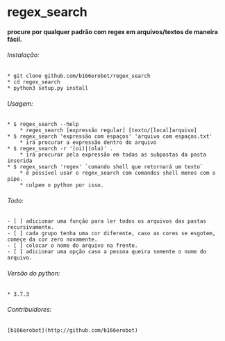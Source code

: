 # regex_search

#### procure por qualquer padrão com regex em arquivos/textos de maneira fácil.

###### Instalação:
    * git clone github.com/b166erobot/regex_search
    * cd regex_search
    * python3 setup.py install

###### Usagem:

    * $ regex_search --help
        * regex_search [expressão regular] [texto/[local]arquivo]
    * $ regex_search 'expressão com espaços' 'arquivo com espaços.txt'
        * irá procurar a expressão dentro do arquivo
    * $ regex_search -r '(oi)|(ola)' .
        * irá procurar pela expressão em todas as subpastas da pasta inserida
    * $ regex_search 'regex' `comando shell que retornará um texto`
        * é possível usar o regex_search com comandos shell menos com o pipe.
        * culpem o python por isso.

###### Todo:
    - [ ] adicionar uma função para ler todos os arquivos das pastas recursivamente.
    - [ ] cada grupo tenha uma cor diferente, caso as cores se esgotem, começe da cor zero novamente.
    - [ ] colocar o nome do arquivo na frente.
    - [ ] adicionar uma opção caso a pessoa queira somente o nome do arquivo.

###### Versão do python:

    * 3.7.3

###### Contribuidores:

    [b166erobot](http://github.com/b166erobot)

